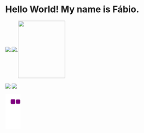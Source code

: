 <h1> Hello World! My name is Fábio. </h1>

<div>
  <a href="https://github.com/FabioBarbirato">
  <img height="180em"   align="center" src="https://github-readme-stats.vercel.app/api?username=FabioBarbirato&show_icons=true&theme=chartreuse-dark&include_all_commits=true&count_private=true"/>
  <img height="180em"  align="center" src="https://github-readme-stats.vercel.app/api/top-langs/?username=FabioBarbirato&layout=compact&langs_count=7&theme=chartreuse-dark" />

  <img align="center" width="148" height="180" src="https://c.tenor.com/huWvpTgSDv4AAAAC/website-development-website.gif">
</div>
 <br>
  <a href="https://www.instagram.com/fabio.barbirato/" target="_blank"><img src="https://img.shields.io/badge/-Instagram-%23E4405F?style=for-the-badge&logo=instagram&logoColor=white" target="_blank"></a>
  <a href="https://www.linkedin.com/in/fabio-barbirato/" target="_blank"><img src="https://img.shields.io/badge/-LinkedIn-%230077B5?style=for-the-badge&logo=linkedin&logoColor=white" target="_blank"></a> 

 
</div>

  ![snake gif](https://github.com/FabioBarbirato/FabioBarbirato/blob/output/github-contribution-grid-snake.gif)

